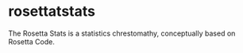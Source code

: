 # rosettatstats
The Rosetta Stats is a statistics chrestomathy, conceptually based on Rosetta Code.
